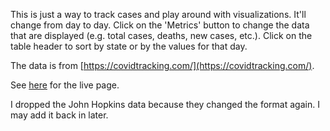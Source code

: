 This is just a way to track cases and play around with visualizations. It'll change from day to day. Click on the 'Metrics' button to change the data that are displayed (e.g. total cases, deaths, new cases, etc.). Click on the table header to sort by state or by the values for that day.

The data is from [https://covidtracking.com/](https://covidtracking.com/).

See [here](https://booth23.github.io/Covid19-Tracker/) for the live page.

I dropped the John Hopkins data because they changed the format again. I may add it back in later.

